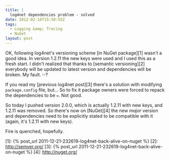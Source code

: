 ```yaml
---
title: |
  log4net dependencies problem - solved
date: 2012-02-16T15:50:55Z
tags:
  - Logging &amp; Tracing
  - NuGet
layout: post
---
```

OK, following log4net's versioning scheme [in NuGet package][1] wasn't a good idea. In version 1.2.11 the new keys were used and I used this as a fresh start. I didn't realized that thanks to [semantic versioning][2] everybody will be updated to latest version and dependencies will be broken. My fault. :-?

If you read my [previous log4net post][3] there's a solution with modifying `package.config` file, but... So to fix it package owners were forced to repack the dependencies to be `=`. Not good.

So today I pushed version 2.0.0, which is actually 1.2.11 with new keys, and 1.2.11 was removed. So there's now on [NuGet][4] the new _major_ version and dependencies need to be explicitly stated to be compatible with it (again, it's 1.2.11 with new keys).

Fire is quenched, hopefully.

[1]: {% post_url 2011-12-21-232619-log4net-back-alive-on-nuget %}
[2]: http://semver.org/
[3]: {% post_url 2011-12-21-232619-log4net-back-alive-on-nuget %}
[4]: http://nuget.org/